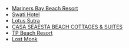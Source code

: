- [Mariners Bay Beach Resort](https://www.google.de/travel/hotels/Goa/entity/CgsIjvCbtcOztu6cARAB?g2lb=2502548%2C4258168%2C4270442%2C4306835%2C4317915%2C4322823%2C4328159%2C4367954%2C4371334%2C4401769%2C4403882%2C4416581%2C4419364%2C4421968%2C4426348%2C4270859%2C4284970%2C4291517%2C4412693&hl=en&gl=de&un=1&ap=aAE&q=Mariners%20Bay%20Beach%20Resort&rp=EI7wm7XDs7bunAEQmuCI2bDBorLfARDY-vO7nc_IoXQQh6jX7cHj9pafATgBQABIAqIBM01hcmluZXJzIEJheSBSZXNvcnQsIFF1ZXJpbeKAk0FyYW1ib2zigJNBZ2Fyd2FkYSBSZMABAw&ictx=1&utm_campaign=sharing&utm_medium=link&utm_source=htls&hrf=CgQIRhAAIgNFVVIqFgoHCOQPEAgYFBIHCOQPEAgYFhgCIAJYAaoBCwoDCOECEgIIYxgBkgECIAE)
- [Swati Hotel](https://www.google.de/travel/hotels/Arambol%20Beach/entity/ChkIp8m_082-27NoGg0vZy8xMWI3MjhxdjVtEAE?g2lb=2502548%2C4258168%2C4270442%2C4306835%2C4317915%2C4322823%2C4328159%2C4367954%2C4371334%2C4401769%2C4403882%2C4416581%2C4419364%2C4421968%2C4426348%2C4270859%2C4284970%2C4291517%2C4412693&hl=en&gl=de&un=1&ap=SAEqKAoSCRw-b-uLWC9AEXithGxobFJAEhIJ74QaYlRkL0AReK2EnKBtUkAwAlq0AQoECEYQACIDRVVSKhYKBwjkDxAIGBQSBwjkDxAIGBYYAiACsAEAWAFoAYoBKAoSCWwbRBF-Wy9AEXithHi2bFJAEhIJYzSaTGJhL0AReK2EkFJtUkCaATYSDUFyYW1ib2wgQmVhY2gaJTB4M2JiZmVlNTJlZjEzNjY1MzoweGRkNzljYTI2MjFmMTA3MTaiARAKCS9tLzAxYzFubRIDR29hqgELCgMI4QISAghjGAGSAQIgAWgA&rp=ogEKR29hLCBJbmRpYUAASAI&ictx=1&utm_campaign=sharing&utm_medium=link&utm_source=htls&hrf=CgQIRhAAIgNFVVIqFgoHCOQPEAgYFBIHCOQPEAgYFhgCIAKwAQBYAWgBigEoChIJHD5v64tYL0AReK2EbGhsUkASEgnvhBpiVGQvQBF4rYScoG1SQJoBNhINQXJhbWJvbCBCZWFjaBolMHgzYmJmZWU1MmVmMTM2NjUzOjB4ZGQ3OWNhMjYyMWYxMDcxNqIBEAoJL20vMDFjMW5tEgNHb2GqAQsKAwjhAhICCGMYAZIBAiAB)
- [Lotus Sutra](https://www.google.de/travel/hotels/entity/CgoIkISwi8_ciu5-EAE/overview?g2lb=2502548%2C4258168%2C4270442%2C4306835%2C4317915%2C4322823%2C4328159%2C4367954%2C4371334%2C4401769%2C4403882%2C4416581%2C4419364%2C4421968%2C4426348%2C4270859%2C4284970%2C4291517%2C4412693&hl=en&gl=de&un=1&rp=EJCEsIvP3IrufhCQhLCLz9yK7n44AkAASAHAAQI&ictx=1&utm_campaign=sharing&utm_medium=link&utm_source=htls&hrf=IgNFVVIqFgoHCOQPEAgYFBIHCOQPEAgYFhgCIAKCASUweDNiYmZlZTRkN2JmNjYwNWI6MHg3ZWRjMmFlNGYxNmMwMjEwmgEnGiUweDNiYmZlZTRkN2JmNjYwNWI6MHg3ZWRjMmFlNGYxNmMwMjEw)
- [CASA SEAESTA BEACH COTTAGES & SUITES](https://www.google.de/travel/hotels/Arambol%20Beach/entity/ChoIor_WwsHUsYmRARoNL2cvMTFmOXZuMHZwbhAB?g2lb=2502548%2C4258168%2C4270442%2C4306835%2C4317915%2C4322823%2C4328159%2C4367954%2C4371334%2C4401769%2C4403882%2C4416581%2C4419364%2C4421968%2C4426348%2C4270859%2C4284970%2C4291517%2C4412693&hl=en&gl=de&un=1&ap=SAEqKAoSCRw-b-uLWC9AEXithGxobFJAEhIJ74QaYlRkL0AReK2EnKBtUkAwAlq0AQoECEYQACIDRVVSKhYKBwjkDxAIGBQSBwjkDxAIGBYYAiACsAEAWAFoAYoBKAoSCWwbRBF-Wy9AEXithHi2bFJAEhIJYzSaTGJhL0AReK2EkFJtUkCaATYSDUFyYW1ib2wgQmVhY2gaJTB4M2JiZmVlNTJlZjEzNjY1MzoweGRkNzljYTI2MjFmMTA3MTaiARAKCS9tLzAxYzFubRIDR29hqgELCgMI4QISAghjGAGSAQIgAWgA&rp=ogEKR29hLCBJbmRpYUAASAI&ictx=1&utm_campaign=sharing&utm_medium=link&utm_source=htls&hrf=CgQIRhAAIgNFVVIqFgoHCOQPEAgYFBIHCOQPEAgYFhgCIAKwAQBYAWgBigEoChIJHD5v64tYL0AReK2EbGhsUkASEgnvhBpiVGQvQBF4rYScoG1SQJoBNhINQXJhbWJvbCBCZWFjaBolMHgzYmJmZWU1MmVmMTM2NjUzOjB4ZGQ3OWNhMjYyMWYxMDcxNqIBEAoJL20vMDFjMW5tEgNHb2GqAQsKAwjhAhICCGMYAZIBAiAB)
- [TP Beach Resort](https://www.google.de/travel/hotels/entity/CgsIhYbBh-DxrIKOARAB/overview?g2lb=2502548%2C4258168%2C4270442%2C4306835%2C4317915%2C4322823%2C4328159%2C4367954%2C4371334%2C4401769%2C4403882%2C4416581%2C4419364%2C4421968%2C4426348%2C4270859%2C4284970%2C4291517%2C4412693&hl=en&gl=de&un=1&rp=EIWGwYfg8ayCjgEQhYbBh-DxrIKOATgCQABIAcABAg&ictx=1&utm_campaign=sharing&utm_medium=link&utm_source=htls&hrf=IgNFVVIqFgoHCOQPEAgYFBIHCOQPEAgYFhgCIAKCASUweDNiYmZlZjcyOTkyZDY5OTM6MHg4ZTA0YjM4ZTAwZjA0MzA1mgEnGiUweDNiYmZlZjcyOTkyZDY5OTM6MHg4ZTA0YjM4ZTAwZjA0MzA1)
- [Lost Monk](https://www.google.de/travel/hotels/Arambol%20Beach/entity/ChkI-ZSV7bipyJZlGg0vZy8xMWM1N2w3al8wEAE?g2lb=2502548%2C4258168%2C4270442%2C4306835%2C4317915%2C4322823%2C4328159%2C4367954%2C4371334%2C4401769%2C4403882%2C4416581%2C4419364%2C4421968%2C4426348%2C4270859%2C4284970%2C4291517%2C4412693&hl=en&gl=de&un=1&ap=SAEqKAoSCRw-b-uLWC9AEXithGxobFJAEhIJ74QaYlRkL0AReK2EnKBtUkAwAlq0AQoECEYQACIDRVVSKhYKBwjkDxAIGBQSBwjkDxAIGBYYAiACsAEAWAFoAYoBKAoSCWwbRBF-Wy9AEXithHi2bFJAEhIJYzSaTGJhL0AReK2EkFJtUkCaATYSDUFyYW1ib2wgQmVhY2gaJTB4M2JiZmVlNTJlZjEzNjY1MzoweGRkNzljYTI2MjFmMTA3MTaiARAKCS9tLzAxYzFubRIDR29hqgELCgMI4QISAghjGAGSAQIgAWgA&rp=ogEKR29hLCBJbmRpYUAASAI&ictx=1&utm_campaign=sharing&utm_medium=link&utm_source=htls&hrf=CgQIRhAAIgNFVVIqFgoHCOQPEAgYFBIHCOQPEAgYFhgCIAKwAQBYAWgBigEoChIJHD5v64tYL0AReK2EbGhsUkASEgnvhBpiVGQvQBF4rYScoG1SQJoBNhINQXJhbWJvbCBCZWFjaBolMHgzYmJmZWU1MmVmMTM2NjUzOjB4ZGQ3OWNhMjYyMWYxMDcxNqIBEAoJL20vMDFjMW5tEgNHb2GqAQsKAwjhAhICCGMYAZIBAiAB)
